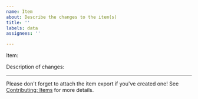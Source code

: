 ```yaml
---
name: Item
about: Describe the changes to the item(s)
title: ''
labels: data
assignees: ''

---
```


Item:

Description of changes:

---

Please don't forget to attach the item export if you've created one! See [Contributing: Items](https://github.com/Silverfeelin/SkyGame-Planner/wiki/Contributing:-Items) for more details.
